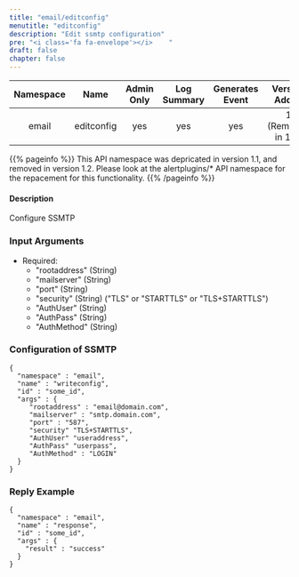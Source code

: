 ```yaml
---
title: "email/editconfig"
menutitle: "editconfig"
description: "Edit ssmtp configuration"
pre: "<i class='fa fa-envelope'></i>	"
draft: false
chapter: false
---
```


| Namespace | Name | Admin Only | Log Summary | Generates Event | Version Added
|:----------------:|:--------:|:--------:|:--------:|:--------:|:---:|
| email | editconfig | yes | yes | yes | 1 (Removed in 1.2) |

{{% pageinfo %}}
This API namespace was depricated in version 1.1, and removed in version 1.2. 
Please look at the alertplugins/* API namespace for the repacement for this functionality.
{{% /pageinfo %}}

#### Description
Configure SSMTP

### Input Arguments
* Required:
   * "rootaddress" (String)
   * "mailserver" (String)
   * "port" (String)
   * "security" (String) ("TLS" or "STARTTLS" or "TLS+STARTTLS")
   * "AuthUser" (String)
   * "AuthPass" (String)
   * "AuthMethod" (String)


### Configuration of SSMTP 
```
{
  "namespace" : "email",
  "name" : "writeconfig",
  "id" : "some_id",
  "args" : {
     "rootaddress" : "email@domain.com",
     "mailserver" : "smtp.domain.com",
     "port" : "587",
     "security" "TLS+STARTTLS",
     "AuthUser" "useraddress",
     "AuthPass" "userpass",
     "AuthMethod" : "LOGIN"
  }
}
```



### Reply Example
```
{
  "namespace" : "email",
  "name" : "response",
  "id" : "some_id",
  "args" : {
    "result" : "success"
  }
}
```
